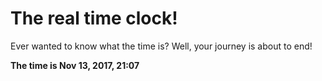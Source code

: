 # The real time clock!

Ever wanted to know what the time is? Well, your journey is about to end!

**The time is Nov 13, 2017, 21:07**